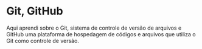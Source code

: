 # Git, GitHub 

Aqui aprendi sobre o Git, sistema de controle de versão de arquivos e GitHub uma plataforma de hospedagem de códigos e arquivos que utiliza o Git como controle de versão.
